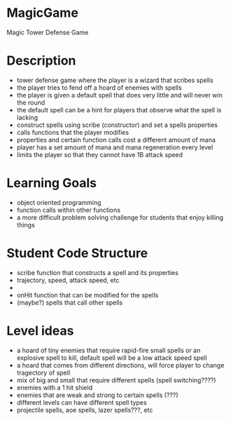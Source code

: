 # MagicGame
Magic Tower Defense Game


# Description
- tower defense game where the player is a wizard that scribes spells
- the player tries to fend off a hoard of enemies with spells
- the player is given a default spell that does very little and will never win the round 
- the default spell can be a hint for players that observe what the spell is lacking
- construct spells using scribe (constructor) and set a spells properties
- calls functions that the player modifies
- properties and certain function calls cost a different amount of mana
- player has a set amount of mana and mana regeneration every level
- limits the player so that they cannot have 1B attack speed

# Learning Goals
- object oriented programming
- function calls within other functions
- a more difficult problem solving challenge for students that enjoy killing things

# Student Code Structure
- scribe function that constructs a spell and its properties
- trajectory, speed, attack speed, etc
- 
- onHit function that can be modified for the spells
- (maybe?) spells that call other spells

# Level ideas
- a hoard of tiny enemies that require rapid-fire small spells or an explosive spell to kill, default spell will be a low attack speed spell
- a hoard that comes from different directions, will force player to change tragectory of spell
- mix of big and small that require different spells (spell switching????)
- enemies with a 1 hit shield
- enemies that are weak and strong to certain spells (???)
- different levels can have different spell types
- projectile spells, aoe spells, lazer spells???, etc
